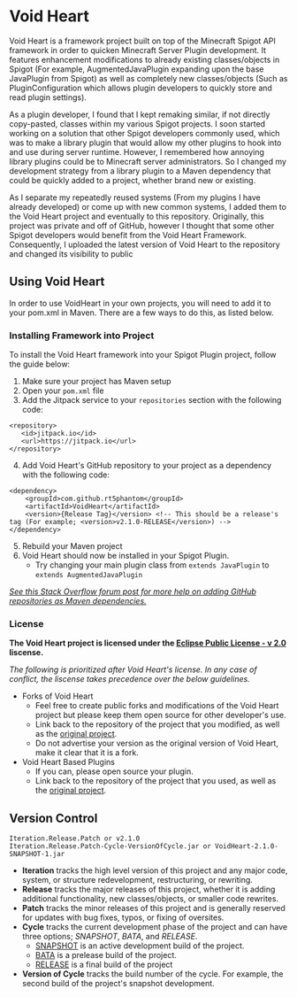 # Void Heart
Void Heart is a framework project built on top of the Minecraft Spigot API framework in order to quicken Minecraft Server Plugin development. It features enhancement modifications to already existing classes/objects in Spigot (For example, AugmentedJavaPlugin expanding upon the base JavaPlugin from Spigot) as well as completely new classes/objects (Such as PluginConfiguration which allows plugin developers to quickly store and read plugin settings).

As a plugin developer, I found that I kept remaking similar, if not directly copy-pasted, classes within my various Spigot projects. I soon started working on a solution that other Spigot developers commonly used, which was to make a library plugin that would allow my other plugins to hook into and use during server runtime. However, I remembered how annoying library plugins could be to Minecraft server administrators. So I changed my development strategy from a library plugin to a Maven dependency that could be quickly added to a project, whether brand new or existing.

As I separate my repeatedly reused systems (From my plugins I have already developed) or come up with new common systems, I added them to the Void Heart project and eventually to this repository. Originally, this project was private and off of GitHub, however I thought that some other Spigot developers would benefit from the Void Heart Framework. Consequently, I uploaded the latest version of Void Heart to the repository and changed its visibility to public



## Using Void Heart
In order to use VoidHeart in your own projects, you will need to add it to your pom.xml in Maven. There are a few ways to do this, as listed below.

### Installing Framework into Project
To install the Void Heart framework into your Spigot Plugin project, follow the guide below:
1. Make sure your project has Maven setup
2. Open your ```pom.xml``` file
3. Add the Jitpack service to your ```repositories``` section with the following code:
 ```
<repository>
    <id>jitpack.io</id>
    <url>https://jitpack.io</url>
</repository>
```
4. Add Void Heart's GitHub repository to your project as a dependency with the following code:
```
<dependency>
    <groupId>com.github.rt5phantom</groupId>
    <artifactId>VoidHeart</artifactId>
    <version>{Release Tag}</version> <!-- This should be a release's tag (For example; <version>v2.1.0-RELEASE</version>) -->
</dependency>
``` 
5. Rebuild your Maven project
6. Void Heart should now be installed in your Spigot Plugin.
      - Try changing your main plugin class from ```extends JavaPlugin``` to ```extends AugmentedJavaPlugin``` <br />
  
*[See this Stack Overflow forum post for more help on adding GitHub repositories as Maven dependencies.](https://stackoverflow.com/questions/20161602/loading-maven-dependencies-from-github)*

### License
**The Void Heart project is licensed under the [**Eclipse Public License - v 2.0**](/LICENSE) liscense.**

_The following is prioritized after Void Heart's license. In any case of conflict, the liscense takes precedence over the below guidelines._
- Forks of Void Heart
  - Feel free to create public forks and modifications of the Void Heart project but please keep them open source for other developer's use.
  - Link back to the repository of the project that you modified, as well as the [original project](https://github.com/RT5Phantom/VoidHeart).
  - Do not advertise your version as the original version of Void Heart, make it clear that it is a fork.
- Void Heart Based Plugins
  - If you can, please open source your plugin.
  - Link back to the repository of the project that you used, as well as the [original project](https://github.com/RT5Phantom/VoidHeart).


## Version Control
```Iteration.Release.Patch or v2.1.0``` <br />
```Iteration.Release.Patch-Cycle-VersionOfCycle.jar or VoidHeart-2.1.0-SNAPSHOT-1.jar``` <br />
- **Iteration** tracks the high level version of this project and any major code, system, or structure redevelopment, restructuring, or rewriting.
- **Release** tracks the major releases of this project, whether it is adding additional functionality, new classes/objects, or smaller code rewrites.
- **Patch** tracks the minor releases of this project and is generally reserved for updates with bug fixes, typos, or fixing of oversites.
- **Cycle** tracks the current development phase of the project and can have three options; *SNAPSHOT*, *BATA*, and *RELEASE*.
  - <ins>SNAPSHOT</ins> is an active development build of the project.
  - <ins>BATA</ins> is a prelease build of the project.
  - <ins>RELEASE</ins> is a final build of the project
- **Version of Cycle** tracks the build number of the cycle. For example, the second build of the project's snapshot development.
